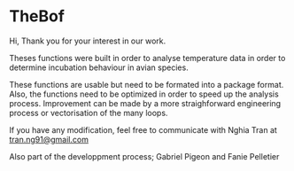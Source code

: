 # TheBof
Hi, 
Thank you for your interest in our work. 

Theses functions were built in order to analyse temperature data in order to determine incubation behaviour in avian species.

These functions are usable but need to be formated into a package format. Also, the functions need to be optimized in order to speed up the analysis process. Improvement can be made by  a more straighforward engineering process or vectorisation of the many loops.

If you have any modification, feel free to communicate with Nghia Tran at tran.ng91@gmail.com

Also part of the developpment process; Gabriel Pigeon and Fanie Pelletier

